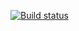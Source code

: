 [![Build status](https://ci.appveyor.com/api/projects/status/gh2kxf315k38e0bm?svg=true)](https://ci.appveyor.com/project/kuznecovaelenaa/aqa-homework6-1)